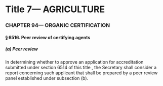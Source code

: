 
# Title 7— AGRICULTURE
### CHAPTER 94— ORGANIC CERTIFICATION
#### § 6516. Peer review of certifying agents
##### (a) Peer review

In determining whether to approve an application for accreditation submitted under section 6514 of this title , the Secretary shall consider a report concerning such applicant that shall be prepared by a peer review panel established under subsection (b).

